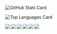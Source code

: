 ![GitHub Stats Card](https://github-readme-stats.vercel.app/api?username=jyoketsu&show_icons=true&count_private=true)

![Top Languages Card](https://github-readme-stats.vercel.app/api/top-langs/?username=jyoketsu)

<a href="https://github.com/jyoketsu/tree-graph-vue">
  <img align="left" src="https://github-readme-stats.vercel.app/api/pin/?username=jyoketsu&repo=tree-graph-vue" />
</a>

<a href="https://github.com/jyoketsu/tree-graph-vue">
  <img align="left" src="https://github-readme-stats.vercel.app/api/pin/?username=jyoketsu&repo=react_carousel_comp" />
</a>

<a href="https://github.com/jyoketsu/tree-graph-vue">
  <img align="left" src="https://github-readme-stats.vercel.app/api/pin/?username=jyoketsu&repo=3d-tag-cloud-for-react-withclick" />
</a>

<a href="https://github.com/jyoketsu/tree-graph-vue">
  <img align="left" src="https://github-readme-stats.vercel.app/api/pin/?username=jyoketsu&repo=my-blog" />
</a>
<a href="https://github.com/jyoketsu/tree-graph-vue">
  <img align="left" src="https://github-readme-stats.vercel.app/api/pin/?username=jyoketsu&repo=my-admin" />
</a>
<a href="https://github.com/jyoketsu/tree-graph-vue">
  <img align="left" src="https://github-readme-stats.vercel.app/api/pin/?username=jyoketsu&repo=my-blog-back-end" />
</a>
